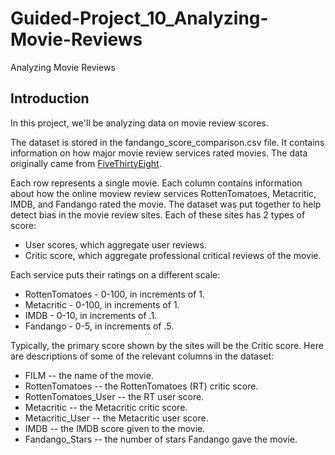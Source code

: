# Guided-Project_10_Analyzing-Movie-Reviews

Analyzing Movie Reviews

## Introduction

In this project, we'll be analyzing data on movie review scores. 

The dataset is stored in the fandango_score_comparison.csv file. It contains information on how major movie review services rated movies. The data originally came from [FiveThirtyEight](http://fivethirtyeight.com/features/fandango-movies-ratings/).

Each row represents a single movie. Each column contains information about how the online moview review services RottenTomatoes, Metacritic, IMDB, and Fandango rated the movie. The dataset was put together to help detect bias in the movie review sites. Each of these sites has 2 types of score:

- User scores, which aggregate user reviews.
- Critic score, which aggregate professional critical reviews of the movie. 

Each service puts their ratings on a different scale:

- RottenTomatoes - 0-100, in increments of 1.
- Metacritic - 0-100, in increments of 1.
- IMDB - 0-10, in increments of .1.
- Fandango - 0-5, in increments of .5.

Typically, the primary score shown by the sites will be the Critic score. Here are descriptions of some of the relevant columns in the dataset:

- FILM -- the name of the movie.
- RottenTomatoes -- the RottenTomatoes (RT) critic score.
- RottenTomatoes_User -- the RT user score.
- Metacritic -- the Metacritic critic score.
- Metacritic_User -- the Metacritic user score.
- IMDB -- the IMDB score given to the movie.
- Fandango_Stars -- the number of stars Fandango gave the movie.
